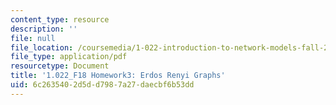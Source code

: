 ```yaml
---
content_type: resource
description: ''
file: null
file_location: /coursemedia/1-022-introduction-to-network-models-fall-2018/6c2635402d5dd7987a27daecbf6b53dd_MIT1_022F18_Homework3.pdf
file_type: application/pdf
resourcetype: Document
title: '1.022_F18 Homework3: Erdos Renyi Graphs'
uid: 6c263540-2d5d-d798-7a27-daecbf6b53dd
---
```

